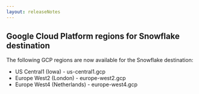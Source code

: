 ```yaml
---
layout: releaseNotes
---
```


## Google Cloud Platform regions for Snowflake destination 

The following GCP regions are now available for the Snowflake destination:

- US Central1 (Iowa) - us-central1.gcp
- Europe West2 (London) - europe-west2.gcp
- Europe West4 (Netherlands) - europe-west4.gcp